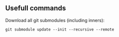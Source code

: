 ## Usefull commands

Download all git submodules (including inners):

```
git submodule update --init --recursive --remote
```
